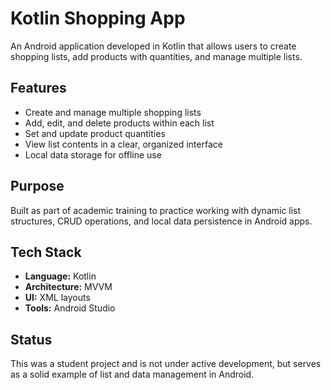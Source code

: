 # Kotlin Shopping App

An Android application developed in Kotlin that allows users to create shopping lists, add products with quantities, and manage multiple lists.

## Features

- Create and manage multiple shopping lists
- Add, edit, and delete products within each list
- Set and update product quantities
- View list contents in a clear, organized interface
- Local data storage for offline use

## Purpose

Built as part of academic training to practice working with dynamic list structures, CRUD operations, and local data persistence in Android apps.

## Tech Stack

- **Language:** Kotlin
- **Architecture:** MVVM
- **UI:** XML layouts
- **Tools:** Android Studio

## Status

This was a student project and is not under active development, but serves as a solid example of list and data management in Android.
